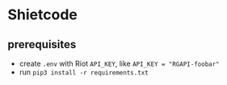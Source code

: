 # Shietcode

## prerequisites

* create `.env` with Riot `API_KEY`, like `API_KEY = "RGAPI-foobar"`
* run `pip3 install -r requirements.txt`
